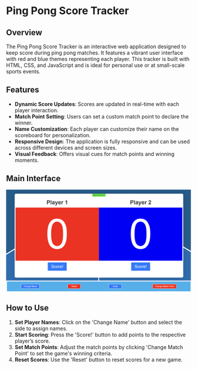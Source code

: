 # Ping Pong Score Tracker

## Overview
The Ping Pong Score Tracker is an interactive web application designed to keep score during ping pong matches. It features a vibrant user interface with red and blue themes representing each player. This tracker is built with HTML, CSS, and JavaScript and is ideal for personal use or at small-scale sports events.

## Features
- **Dynamic Score Updates**: Scores are updated in real-time with each player interaction. 
- **Match Point Setting**: Users can set a custom match point to declare the winner.
- **Name Customization**: Each player can customize their name on the scoreboard for personalization.
- **Responsive Design**: The application is fully responsive and can be used across different devices and screen sizes.
- **Visual Feedback**: Offers visual cues for match points and winning moments.

## Main Interface
<div align="center">
  <img src="Main interface.png" alt="alt text" />
</div>

## How to Use
1. **Set Player Names**: Click on the 'Change Name' button and select the side to assign names.
2. **Start Scoring**: Press the 'Score!' button to add points to the respective player’s score.
3. **Set Match Points**: Adjust the match points by clicking 'Change Match Point' to set the game's winning criteria.
4. **Reset Scores**: Use the 'Reset' button to reset scores for a new game.
